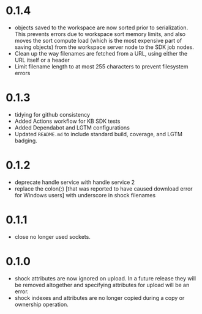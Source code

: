 # 0.1.4
- objects saved to the workspace are now sorted prior to serialization. This prevents errors due
  to workspace sort memory limits, and also moves the sort compute load (which is the most
  expensive part of saving objects) from the workspace server node to the SDK job nodes.
- Clean up the way filenames are fetched from a URL, using either the URL itself or a header
- Limit filename length to at most 255 characters to prevent filesystem errors

# 0.1.3
- tidying for github consistency
- Added Actions workflow for KB SDK tests
- Added Dependabot and LGTM configurations
- Updated `README.md` to include standard build, coverage, and LGTM badging.

# 0.1.2
- deprecate handle service with handle service 2
- replace the colon(:) [that was reported to have caused download error for Windows users] with
  underscore in shock filenames

# 0.1.1
- close no longer used sockets.

# 0.1.0
- shock attributes are now ignored on upload. In a future release they will be removed altogether
  and specifying attributes for upload will be an error.
- shock indexes and attributes are no longer copied during a copy or ownership operation.
